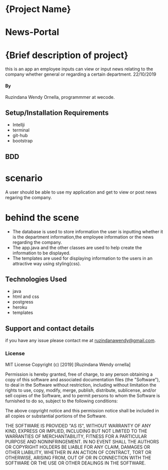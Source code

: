 # {Project Name}
# News-Portal
# {Brief description of project}
this is an app an employee inputs can view or input news relating to the company whether general or regarding a certain department.
22/10/2019
#### By 
Ruzindana Wendy Ornella,
programmmer at wecode.

## Setup/Installation Requirements
* Intellji
* terminal
* git-hub
* bootstrap
## BDD
# scenario 
 A  user should be able to use my application and get to view or post news regaring the company.
# behind the scene
* The database is used to store information the user is inputting whether it is the department information,the employee information or the news regarding the company.
* The app.java and the other classes are used to help create the information to be displayed.
* The templates are used for displaying information to the users in an attractive way using styling(css).
## Technologies Used
* java
* html and css
* postgress
* heroku
* templates
## Support and contact details
if you have any issue please contact me at ruzindanawendy@gmail.com.
### License
MIT License
Copyright (c) [2019] [Ruzindana Wendy ornella]

Permission is hereby granted, free of charge, to any person obtaining a copy
of this software and associated documentation files (the "Software"), to deal
in the Software without restriction, including without limitation the rights
to use, copy, modify, merge, publish, distribute, sublicense, and/or sell
copies of the Software, and to permit persons to whom the Software is
furnished to do so, subject to the following conditions:

The above copyright notice and this permission notice shall be included in all
copies or substantial portions of the Software.

THE SOFTWARE IS PROVIDED "AS IS", WITHOUT WARRANTY OF ANY KIND, EXPRESS OR
IMPLIED, INCLUDING BUT NOT LIMITED TO THE WARRANTIES OF MERCHANTABILITY,
FITNESS FOR A PARTICULAR PURPOSE AND NONINFRINGEMENT. IN NO EVENT SHALL THE
AUTHORS OR COPYRIGHT HOLDERS BE LIABLE FOR ANY CLAIM, DAMAGES OR OTHER
LIABILITY, WHETHER IN AN ACTION OF CONTRACT, TORT OR OTHERWISE, ARISING FROM,
OUT OF OR IN CONNECTION WITH THE SOFTWARE OR THE USE OR OTHER DEALINGS IN THE
SOFTWARE.
